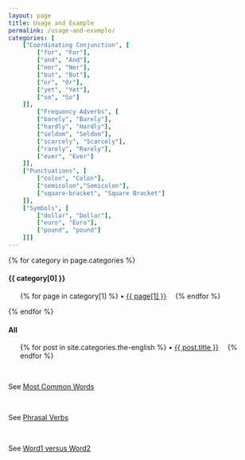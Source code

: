 ```yaml
---
layout: page
title: Usage and Example
permalink: /usage-and-example/
categories: [
	["Coordinating Conjunction", [
		["for", "For"],
		["and", "And"],
		["nor", "Nor"],
		["but", "But"],
		["or", "Or"],				
		["yet", "Yet"],	
		["so", "So"]		
	]],
		["Frequency Adverbs", [
		["barely", "Barely"],
		["hardly", "Hardly"],
		["seldom", "Seldom"],
		["scarcely", "Scarcely"],
		["rarely", "Rarely"],				
		["ever", "Ever"]	
	]],
	["Punctuations", [
		["colon", "Colon"],
		["semicolon","Semicolon"],
		["square-bracket", "Square Bracket"]
	]],
	["Symbols", [
		["dollar", "Dollar"],
		["euro", "Euro"],
		["pound", "pound"]
	]]]
---
```


<div>
{% for category in page.categories %}
  <h4>{{ category[0] }}</h4>
  <ul>
    {% for page in category[1] %}
      <li><a href="/{{ page[0] }}">{{ page[1] }}</a></li>
    {% endfor %}
  </ul>	  
{% endfor %}
</div>

<h4>All</h4>
<ul>
{% for post in site.categories.the-english %}
  <li>
    <a href="{{ post.url }}">{{ post.title }}</a>
    <!--{{ post.date | date: "%B %d, %Y" }}-->
  </li>
{% endfor %}
</ul>

<p>&nbsp;</p>
<p>See <a href="/most-common-words">Most Common Words</a></p>

<p>&nbsp;</p>
<p>See <a href="/phrasal-verbs">Phrasal Verbs</a></p>
<p>&nbsp;</p>
<p>See <a href="/x-versus-y">Word1 versus Word2</a></p>
<style type="text/css"> 
  li { display:inline; margin-right: 1em; }
  li:before { content:"• "; }       
</style>
